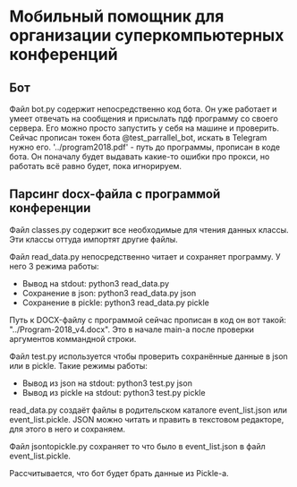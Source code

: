 Мобильный помощник для организации суперкомпьютерных конференций
================================================================
Бот
---

Файл bot.py содержит непосредственно код бота. Он уже работает и умеет отвечать на сообщения и присылать пдф программу со своего сервера. 
Его можно просто запустить у себя на машине и проверить. Сейчас прописан токен бота @test_parrallel_bot, искать в Telegram нужно его.
'../program2018.pdf' - путь до программы, прописан в коде бота.
Он поначалу будет выдавать какие-то ошибки про прокси, но работать всё равно будет, пока игнорируем.

Парсинг docx-файла с программой конференции
-------------------------------------------

Файл classes.py содержит все необходимые для чтения данных классы. Эти классы оттуда импортят другие файлы.

Файл read_data.py непосредственно читает и сохраняет программу. У него 3 режима работы:
- Вывод на stdout:        python3 read_data.py 
- Сохранение в json:        python3 read_data.py json
- Сохранение в pickle:        python3 read_data.py pickle

Путь к DOCX-файлу с программой сейчас прописан в код он вот такой: "../Program-2018_v4.docx". Это в начале main-а после проверки аргументов коммандной строки.

Файл test.py используется чтобы проверить сохранённые данные в json или в pickle. Такие режимы работы:
- Вывод из json на stdout:		python3 test.py json
- Вывод из pickle на stdout:		python3 test.py pickle

read_data.py создаёт файлы в родительском каталоге event_list.json или event_list.pickle. JSON можно читать и править в текстовом редакторе, для этого в него и сохраняем.

Файл jsontopickle.py сохраняет то что было в event_list.json в файл event_list.pickle. 

Рассчитывается, что бот будет брать данные из Pickle-а.